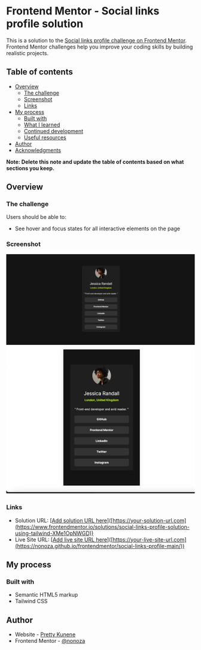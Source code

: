 # Frontend Mentor - Social links profile solution

This is a solution to the [Social links profile challenge on Frontend Mentor](https://www.frontendmentor.io/challenges/social-links-profile-UG32l9m6dQ). Frontend Mentor challenges help you improve your coding skills by building realistic projects. 

## Table of contents

- [Overview](#overview)
  - [The challenge](#the-challenge)
  - [Screenshot](#screenshot)
  - [Links](#links)
- [My process](#my-process)
  - [Built with](#built-with)
  - [What I learned](#what-i-learned)
  - [Continued development](#continued-development)
  - [Useful resources](#useful-resources)
- [Author](#author)
- [Acknowledgments](#acknowledgments)

**Note: Delete this note and update the table of contents based on what sections you keep.**

## Overview

### The challenge

Users should be able to:

- See hover and focus states for all interactive elements on the page

### Screenshot

![](./assets/images/desktop.png)
![](./assets/images/mobile.png)



### Links

- Solution URL: [[Add solution URL here](https://www.frontendmentor.io/solutions/social-links-profile-solution-using-tailwind-XMe1OpNWGD)]([https://your-solution-url.com](https://www.frontendmentor.io/solutions/social-links-profile-solution-using-tailwind-XMe1OpNWGD))
- Live Site URL: [[Add live site URL here](https://nonoza.github.io/frontendmentor/social-links-profile-main/)]([https://your-live-site-url.com](https://nonoza.github.io/frontendmentor/social-links-profile-main/))

## My process

### Built with

- Semantic HTML5 markup
-  Tailwind CSS


## Author

- Website - [Pretty Kunene](https://prettynkunene.co.za)
- Frontend Mentor - [@nonoza](https://www.frontendmentor.io/profile/nonoza)



